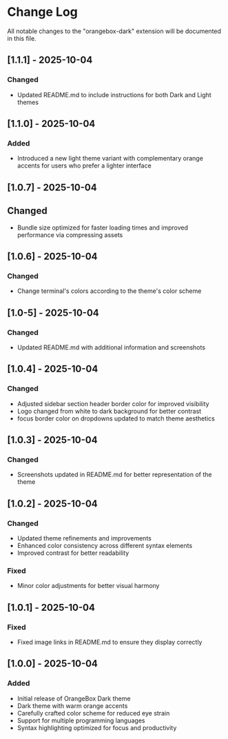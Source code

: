 # Change Log

All notable changes to the "orangebox-dark" extension will be documented in this file.

## [1.1.1] - 2025-10-04

### Changed
- Updated README.md to include instructions for both Dark and Light themes

## [1.1.0] - 2025-10-04

### Added
- Introduced a new light theme variant with complementary orange accents for users who prefer a lighter interface

## [1.0.7] - 2025-10-04

## Changed
- Bundle size optimized for faster loading times and improved performance via compressing assets

## [1.0.6] - 2025-10-04

### Changed
- Change terminal's colors according to the theme's color scheme

## [1.0-5] - 2025-10-04

### Changed
- Updated README.md with additional information and screenshots

## [1.0.4] - 2025-10-04

### Changed
- Adjusted sidebar section header border color for improved visibility
- Logo changed from white to dark background for better contrast
- focus border color on dropdowns updated to match theme aesthetics


## [1.0.3] - 2025-10-04

### Changed
- Screenshots updated in README.md for better representation of the theme


## [1.0.2] - 2025-10-04

### Changed
- Updated theme refinements and improvements
- Enhanced color consistency across different syntax elements
- Improved contrast for better readability

### Fixed
- Minor color adjustments for better visual harmony

## [1.0.1] - 2025-10-04

### Fixed
- Fixed image links in README.md to ensure they display correctly

## [1.0.0] - 2025-10-04

### Added
- Initial release of OrangeBox Dark theme
- Dark theme with warm orange accents
- Carefully crafted color scheme for reduced eye strain
- Support for multiple programming languages
- Syntax highlighting optimized for focus and productivity
